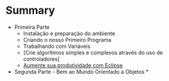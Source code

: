 # Summary
* Primeira Parte
    * Instalação e preparação do ambiente
    * Criando o nosso Primeiro Programa
    * Trabalhando com Variáveis
    * [Crie algorítimos simples e complexos através do uso de controladores]
    * [Aumente sua produtividade com Eclipse](introducao-eclipse/readme.md)
* Segunda Parte - Bem ao Mundo Orientado a Objetos
    *    

